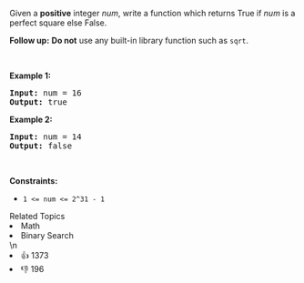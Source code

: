 <p>Given a <strong>positive</strong> integer <i>num</i>, write a function which returns True if <i>num</i> is a perfect square else False.</p>

<p><b>Follow up:</b> <b>Do not</b> use any built-in library function such as <code>sqrt</code>.</p>

<p>&nbsp;</p>
<p><strong>Example 1:</strong></p>
<pre><strong>Input:</strong> num = 16
<strong>Output:</strong> true
</pre><p><strong>Example 2:</strong></p>
<pre><strong>Input:</strong> num = 14
<strong>Output:</strong> false
</pre>
<p>&nbsp;</p>
<p><strong>Constraints:</strong></p>

<ul>
	<li><code>1 &lt;= num &lt;= 2^31 - 1</code></li>
</ul>
<div><div>Related Topics</div><div><li>Math</li><li>Binary Search</li></div></div>\n<div><li>👍 1373</li><li>👎 196</li></div>